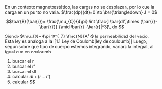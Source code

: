 En un contexto magnetoestático, las cargas no se desplazan, por lo que la carga en un punto no varia. $\frac{dp}{dt}=0 \to \bar{\triangledown} J = 0$

$$\bar{B}(\bar{r})= \frac{\mu_{0}}{4\pi} \int \frac{I \bar{dl'}\times (\bar{r}-\bar{r}')} {\mid \bar{r} -\bar{r}|^3}\, dx $$

Siendo $\mu_{0}=4\pi 10^{-7} \frac{N}{A²}$ la permeabilidad del vacio. 
Esta ley es analoga a la [[1.1 Ley de Coulomb|ley de couloumb]]
Luego, segun sobre que tipo de cuerpo estemos integrando, variará la integral, al igual que en couloumb.


1) buscar el r
2) buscar el r'
3) buscar el dl
4) calcular $dl \times (r-r')$
5) calcular $$